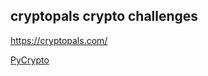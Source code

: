 ## cryptopals crypto challenges

https://cryptopals.com/

[PyCrypto](https://www.dlitz.net/software/pycrypto/api/current/)
